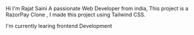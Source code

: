 Hi I'm Rajat Saini
A passionate Web Developer from india,
This project  is a RazorPay Clone ,
I made this project using Tailwind CSS.

I'm currently learing frontend Development
